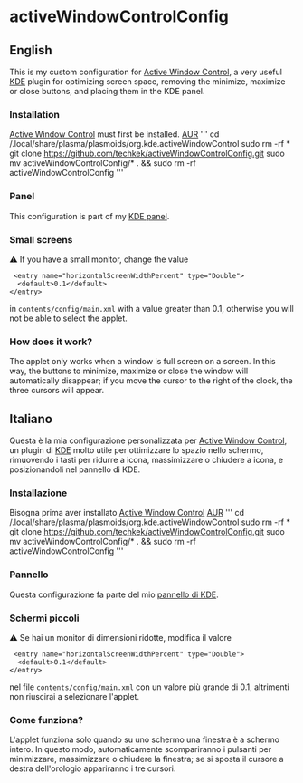 # activeWindowControlConfig 
## English
This is my custom configuration for [Active Window Control](https://github.com/KDE/plasma-active-window-control), a very useful [KDE](https://kde.org) plugin for optimizing screen space, removing the minimize, maximize or close buttons, and placing them in the KDE panel.
### Installation
[Active Window Control](https://store.kde.org/p/998910) must first be installed. [AUR](https://aur.archlinux.org/packages/plasma5-applets-active-window-control-git)
'''
cd /.local/share/plasma/plasmoids/org.kde.activeWindowControl
sudo rm -rf *
git clone https://github.com/techkek/activeWindowControlConfig.git
sudo mv activeWindowControlConfig/* . && sudo rm -rf activeWindowControlConfig
'''
### Panel
This configuration is part of my [KDE panel](https://github.com/techkek/kekPanel).
### Small screens
:warning: If you have a small monitor, change the value
```
 <entry name="horizontalScreenWidthPercent" type="Double">
  <default>0.1</default>
</entry>
```
in ```contents/config/main.xml``` with a value greater than 0.1, otherwise you will not be able to select the applet.
### How does it work?
The applet only works when a window is full screen on a screen. In this way, the buttons to minimize, maximize or close the window will automatically disappear; if you move the cursor to the right of the clock, the three cursors will appear.
## Italiano
Questa è la mia configurazione personalizzata per [Active Window Control](https://github.com/KDE/plasma-active-window-control), un plugin di [KDE](https://kde.org) molto utile per ottimizzare lo spazio nello schermo, rimuovendo i tasti per ridurre a icona, massimizzare o chiudere a icona, e posizionandoli nel pannello di KDE.
<br>
### Installazione
Bisogna prima aver installato [Active Window Control](https://store.kde.org/p/998910) [AUR](https://aur.archlinux.org/packages/plasma5-applets-active-window-control-git)
'''
cd /.local/share/plasma/plasmoids/org.kde.activeWindowControl
sudo rm -rf *
git clone https://github.com/techkek/activeWindowControlConfig.git
sudo mv activeWindowControlConfig/* . && sudo rm -rf activeWindowControlConfig
'''
### Pannello
Questa configurazione fa parte del mio [pannello di KDE](https://github.com/techkek/kekPanel).
### Schermi piccoli
:warning: Se hai un monitor di dimensioni ridotte, modifica il valore 
```
 <entry name="horizontalScreenWidthPercent" type="Double">
  <default>0.1</default>
</entry>
```
nel file ```contents/config/main.xml``` con un valore più grande di 0.1, altrimenti non riuscirai a selezionare l'applet.
### Come funziona?
L'applet funziona solo quando su uno schermo una finestra è a schermo intero. In questo modo, automaticamente scompariranno i pulsanti per minimizzare, massimizzare o chiudere la finestra; se si sposta il cursore a destra dell'orologio appariranno i tre cursori.

